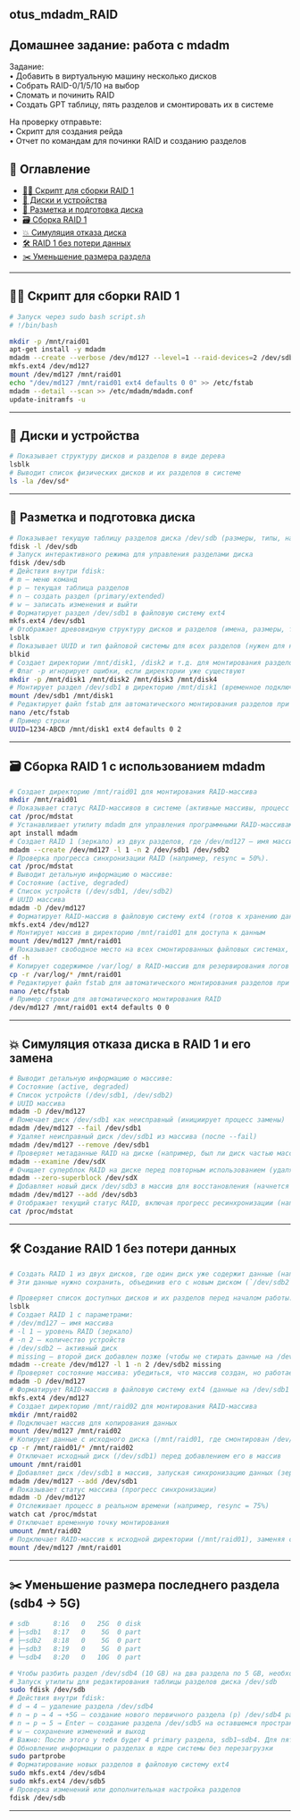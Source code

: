 ## otus_mdadm_RAID

## Домашнее задание: работа с mdadm   
Задание:   
• Добавить в виртуальную машину несколько дисков   
• Собрать RAID-0/1/5/10 на выбор   
• Сломать и починить RAID   
• Создать GPT таблицу, пять разделов и смонтировать их в системе   

На проверку отправьте:   
• Cкрипт для создания рейда   
• Отчет по командам для починки RAID и созданию разделов   



## 🧭 Оглавление

- [✍🏻 Скрипт для сборки RAID 1](#script)
- [📀 Диски и устройства](#hard)
- [🧱 Разметка и подготовка диска](#partition)
- [🗃️ Сборка RAID 1](#setup)
- [💥 Симуляция отказа диска](#failure)
- [🛠️ RAID 1 без потери данных](#preserve)
- [✂️ Уменьшение размера раздела](#resize)

---

<a id="script"></a>
## ✍🏻 Скрипт для сборки RAID 1

```bash
# Запуск через sudo bash script.sh
# !/bin/bash

mkdir -p /mnt/raid01
apt-get install -y mdadm
mdadm --create --verbose /dev/md127 --level=1 --raid-devices=2 /dev/sdb1 /dev/sdb2
mkfs.ext4 /dev/md127
mount /dev/md127 /mnt/raid01
echo "/dev/md127 /mnt/raid01 ext4 defaults 0 0" >> /etc/fstab
mdadm --detail --scan >> /etc/mdadm/mdadm.conf
update-initramfs -u
```

---

<a id="hard"></a>
## 📀 Диски и устройства

```bash
# Показывает структуру дисков и разделов в виде дерева
lsblk
# Выводит список физических дисков и их разделов в системе
ls -la /dev/sd*
```

---

<a id="partition"></a>
## 🧱 Разметка и подготовка диска

```bash
# Показывает текущую таблицу разделов диска /dev/sdb (размеры, типы, начальные сектора)
fdisk -l /dev/sdb
# Запуск интерактивного режима для управления разделами диска
fdisk /dev/sdb
# Действия внутри fdisk:
# m — меню команд
# p — текущая таблица разделов
# n — создать раздел (primary/extended)
# w — записать изменения и выйти
# Форматирует раздел /dev/sdb1 в файловую систему ext4
mkfs.ext4 /dev/sdb1
# Отображает древовидную структуру дисков и разделов (имена, размеры, точки монтирования)
lsblk
# Показывает UUID и тип файловой системы для всех разделов (нужен для настройки /etc/fstab)
blkid
# Создает директории /mnt/disk1, /disk2 и т.д. для монтирования разделов
# Флаг -p игнорирует ошибки, если директории уже существуют
mkdir -p /mnt/disk1 /mnt/disk2 /mnt/disk3 /mnt/disk4
# Монтирует раздел /dev/sdb1 в директорию /mnt/disk1 (временное подключение)
mount /dev/sdb1 /mnt/disk1
# Редактирует файл fstab для автоматического монтирования разделов при загрузке
nano /etc/fstab
# Пример строки
UUID=1234-ABCD /mnt/disk1 ext4 defaults 0 2
```

---

<a id="setup"></a>
## 🗃️ Сборка RAID 1 с использованием mdadm

```bash
# Создает директорию /mnt/raid01 для монтирования RAID-массива
mkdir /mnt/raid01
# Показывает статус RAID-массивов в системе (активные массивы, процесс синхронизации, устройства)
cat /proc/mdstat
# Устанавливает утилиту mdadm для управления программными RAID-массивами в Linux
apt install mdadm
# Создает RAID 1 (зеркало) из двух разделов, где /dev/md127 — имя массива, -l 1 — уровень RAID (зеркалирование), -n 2 — количество устройств
mdadm --create /dev/md127 -l 1 -n 2 /dev/sdb1 /dev/sdb2
# Проверка прогресса синхронизации RAID (например, resync = 50%).
cat /proc/mdstat
# Выводит детальную информацию о массиве:
# Состояние (active, degraded)
# Список устройств (/dev/sdb1, /dev/sdb2)
# UUID массива
mdadm -D /dev/md127
# Форматирует RAID-массив в файловую систему ext4 (готов к хранению данных)
mkfs.ext4 /dev/md127
# Монтирует массив в директорию /mnt/raid01 для доступа к данным
mount /dev/md127 /mnt/raid01
# Показывает свободное место на всех смонтированных файловых системах, включая RAID
df -h
# Копирует содержимое /var/log/ в RAID-массив для резервирования логов
cp -r /var/log/* /mnt/raid01
# Редактирует файл fstab для автоматического монтирования разделов при загрузке
nano /etc/fstab
# Пример строки для автоматического монтирования RAID
/dev/md127 /mnt/raid01 ext4 defaults 0 0
```

---

<a id="failure"></a>
## 💥 Симуляция отказа диска в RAID 1 и его замена

```bash
# Выводит детальную информацию о массиве:
# Состояние (active, degraded)
# Список устройств (/dev/sdb1, /dev/sdb2)
# UUID массива
mdadm -D /dev/md127
# Помечает диск /dev/sdb1 как неисправный (инициирует процесс замены)
mdadm /dev/md127 --fail /dev/sdb1
# Удаляет неисправный диск /dev/sdb1 из массива (после --fail)
mdadm /dev/md127 --remove /dev/sdb1
# Проверяет метаданные RAID на диске (например, был ли диск частью массива)
mdadm --examine /dev/sdX
# Очищает суперблок RAID на диске перед повторным использованием (удаляет следы участия в массиве)
mdadm --zero-superblock /dev/sdX
# Добавляет новый диск /dev/sdb3 в массив для восстановления (начнется ресинхронизация данных)
mdadm /dev/md127 --add /dev/sdb3
# Отображает текущий статус RAID, включая прогресс ресинхронизации (например, resync = 75%)
cat /proc/mdstat
```

---

<a id="preserve"></a>
## 🛠️ Создание RAID 1 без потери данных

```bash
# Создать RAID 1 из двух дисков, где один диск уже содержит данные (например, `/dev/sdb1`)    
# Эти данные нужно сохранить, объединив его с новым диском (`/dev/sdb2`) в зеркальный RAID-массив   

# Проверяет список доступных дисков и их разделов перед началом работы.
lsblk
# Создает RAID 1 с параметрами:
# /dev/md127 — имя массива
# -l 1 — уровень RAID (зеркало)
# -n 2 — количество устройств
# /dev/sdb2 — активный диск
# missing — второй диск добавлен позже (чтобы не стирать данные на /dev/sdb1)
mdadm --create /dev/md127 -l 1 -n 2 /dev/sdb2 missing
# Проверяет состояние массива: убедиться, что массив создан, но работает в degraded mode (только с одним диском)
mdadm -D /dev/md127
# Форматирует RAID-массив в файловую систему ext4 (данные на /dev/sdb1 не затрагиваются)
mkfs.ext4 /dev/md127
# Создает директорию /mnt/raid02 для монтирования RAID-массива
mkdir /mnt/raid02
# Подключает массив для копирования данных
mount /dev/md127 /mnt/raid02
# Копирует данные с исходного диска (/mnt/raid01, где смонтирован /dev/sdb1) в новый RAID-массив
cp -r /mnt/raid01/* /mnt/raid02
# Отключает исходный диск (/dev/sdb1) перед добавлением его в массив
umount /mnt/raid01
# Добавляет диск /dev/sdb1 в массив, запуская синхронизацию данных (зеркалирование с /dev/sdb2)
mdadm /dev/md127 --add /dev/sdb1
# Показывает статус массива (прогресс синхронизации)
mdadm -D /dev/md127
# Отслеживает процесс в реальном времени (например, resync = 75%)
watch cat /proc/mdstat
# Отключает временную точку монтирования
umount /mnt/raid02
# Подключает RAID-массив к исходной директории (/mnt/raid01), заменяя старый диск
mount /dev/md127 /mnt/raid01
```

---

<a id="resize"></a>
## ✂️ Уменьшение размера последнего раздела (sdb4 → 5G)

```bash
# sdb      8:16   0   25G  0 disk   
# ├─sdb1   8:17   0    5G  0 part   
# ├─sdb2   8:18   0    5G  0 part   
# ├─sdb3   8:19   0    5G  0 part   
# └─sdb4   8:20   0   10G  0 part   

# Чтобы разбить раздел /dev/sdb4 (10 GB) на два раздела по 5 GB, необходимо удалить текущий sdb4 (если на нём нет важных данных!):
# Запуск утилиты для редактирования таблицы разделов диска /dev/sdb
sudo fdisk /dev/sdb
# Действия внутри fdisk:
# d → 4 — удаление раздела /dev/sdb4
# n → p → 4 → +5G — создание нового первичного раздела (p) /dev/sdb4 размером 5 GB
# n → p → 5 → Enter — создание раздела /dev/sdb5 на оставшемся пространстве (5 GB)
# w — сохранение изменений и выход
# Важно: После этого у тебя будет 4 primary раздела, sdb1–sdb4. Для пятого можно использовать extended partition, если не хватает primary-слотов
# Обновление информации о разделах в ядре системы без перезагрузки
sudo partprobe
# Форматирование новых разделов в файловую систему ext4
sudo mkfs.ext4 /dev/sdb4
sudo mkfs.ext4 /dev/sdb5
# Проверка изменений или дополнительная настройка разделов
fdisk /dev/sdb
```

---

